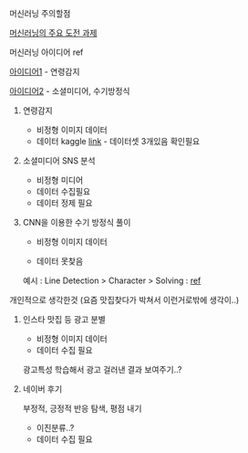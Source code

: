 머신러닝 주의할점

[머신러닝의 주요 도전 과제](https://tensorflow.blog/%ED%95%B8%EC%A6%88%EC%98%A8-%EB%A8%B8%EC%8B%A0%EB%9F%AC%EB%8B%9D-1%EC%9E%A5-2%EC%9E%A5/1-4-%EB%A8%B8%EC%8B%A0%EB%9F%AC%EB%8B%9D%EC%9D%98-%EC%A3%BC%EC%9A%94-%EB%8F%84%EC%A0%84-%EA%B3%BC%EC%A0%9C/)



머신러닝 아이디어 ref

[아이디어1](https://ciksiti.com/ko/chapters/5941-top-10-deep-learning-projects-ideas-for-beginners-and-profes) - 연령감지

[아이디어2](https://zephyrnet.com/ko/%ED%8F%AC%ED%8A%B8%ED%8F%B4%EB%A6%AC%EC%98%A4%EB%A5%BC-%EB%8F%8B%EB%B3%B4%EC%9D%B4%EA%B2%8C%ED%95%98%EB%8A%94-8-%EA%B0%80%EC%A7%80-AI-%EB%A8%B8%EC%8B%A0-%EB%9F%AC%EB%8B%9D-%ED%94%84%EB%A1%9C%EC%A0%9D%ED%8A%B8/) - 소셜미디어, 수기방정식



1. 연령감지

   - 비정형 이미지 데이터
   - 데이터 kaggle [link](https://www.kaggle.com/datasets/orion99/adience-age-gender-prediction-aligned-faces) - 데이터셋 3개있음 확인필요

2. 소셜미디어 SNS 분석

   - 비정형 미디어
   - 데이터 수집필요
   - 데이터 정제 필요

3. CNN을 이용한 수기 방정식 풀이

   - 비정형 이미지 데이터

   - 데이터 못찾음

   예시 : Line Detection > Character > Solving : [ref](https://towardsdatascience.com/computer-vision-auto-grading-handwritten-mathematical-answersheets-8974744f72dd)





개인적으로 생각한것 (요즘 맛집찾다가 박쳐서 이런거로밖에 생각이..)

1. 인스타 맛집 등 광고 분별

   - 비정형 이미지 데이터
   - 데이터 수집 필요

   광고특성 학습해서 광고 걸러낸 결과 보여주기..?

2. 네이버 후기

   부정적, 긍정적 반응 탐색, 평점 내기

   - 이진분류..?
   - 데이터 수집 필요

